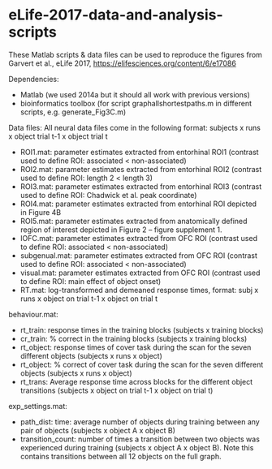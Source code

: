 # eLife-2017-data-and-analysis-scripts
These Matlab scripts &amp; data files can be used to reproduce the figures from Garvert et al., eLife 2017, https://elifesciences.org/content/6/e17086

Dependencies:
- Matlab (we used 2014a but it should all work with previous versions)
- bioinformatics toolbox (for script graphallshortestpaths.m in different scripts, e.g. generate_Fig3C.m)

Data files:
All neural data files come in the following format: subjects x runs x object trial t-1 x object trial t
- ROI1.mat: 
parameter estimates extracted from entorhinal ROI1 (contrast used to define ROI: associated < non-associated)
- ROI2.mat: 
parameter estimates extracted from entorhinal ROI2 (contrast used to define ROI: length 2 < length 3)
- ROI3.mat: 
parameter estimates extracted from entorhinal ROI3 (contrast used to define ROI: Chadwick et al. peak coordinate)
- ROI4.mat: 
parameter estimates extracted from entorhinal ROI depicted in Figure 4B
- ROI5.mat: 
parameter estimates extracted from anatomically defined region of interest depicted in Figure 2 – figure supplement 1.
- lOFC.mat: 
parameter estimates extracted from OFC ROI (contrast used to define ROI: associated < non-associated)
- subgenual.mat: 
parameter estimates extracted from OFC ROI (contrast used to define ROI: associated < non-associated)
- visual.mat: 
parameter estimates extracted from OFC ROI (contrast used to define ROI: main effect of object onset)
- RT.mat: 
log-transformed and demeaned response times, format: subj x runs x object on trial t-1 x object on trial t

behaviour.mat:
- rt_train: response times in the training blocks (subjects x training blocks)
- cr_train: % correct in the training blocks (subjects x training blocks)
- rt_object: response times of cover task during the scan for the seven different objects (subjects x runs x object)
- rt_object: % correct of cover task during the scan for the seven different objects (subjects x runs x object)
- rt_trans: Average response time across blocks for the different object transitions (subjects x object on trial t-1 x object on trial t)

exp_settings.mat:
- path_dist: time: average number of objects during training between any pair of objects (subjects x object A x object B)
- transition_count: number of times a transition between two objects was experienced during training (subjects x object A x object B). Note this contains transitions between all 12 objects on the full graph.
